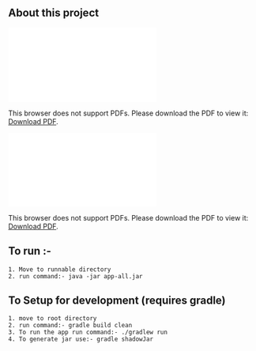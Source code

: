 ## About this project
<object data="Color switch.pdf" type="application/pdf" width="700px" height="700px">
    <embed src="Color switch.pdf">
        <p>This browser does not support PDFs. Please download the PDF to view it: <a href="Color switch.pdf">Download PDF</a>.</p>
    </embed>
</object>
<object data="objective.pdf" type="application/pdf" width="700px" height="700px">
    <embed src="objective.pdf">
        <p>This browser does not support PDFs. Please download the PDF to view it: <a href="objective.pdf">Download PDF</a>.</p>
    </embed>
</object>



## To run  :- 
	1. Move to runnable directory
	2. run command:- java -jar app-all.jar 

## To Setup for development (requires gradle)
	1. move to root directory
	2. run command:- gradle build clean
	3. To run the app run command:- ./gradlew run
	4. To generate jar use:- gradle shadowJar
